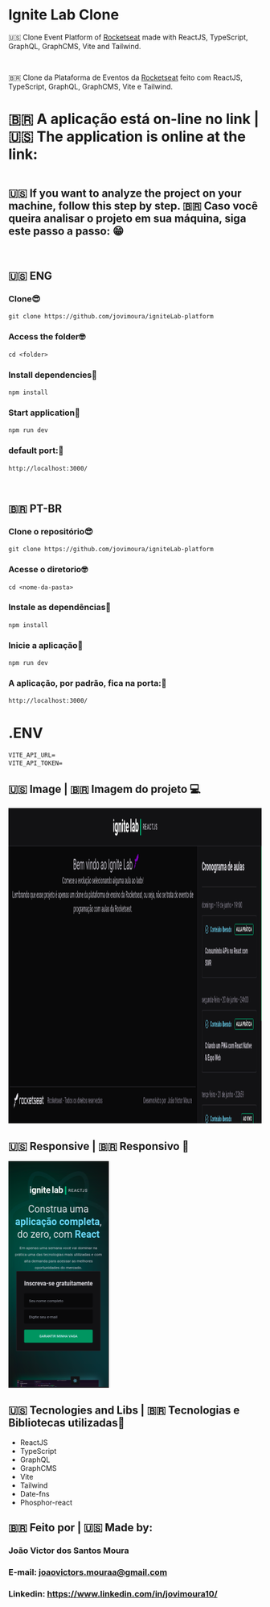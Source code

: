 # Ignite Lab Clone

<p>
  🇺🇸 Clone Event Platform of <a href='https://github.com/Rocketseat' target='blank'>Rocketseat</a> made with ReactJS, TypeScript, GraphQL, GraphCMS, Vite and Tailwind.
</p>

<br/>

<p>
  🇧🇷 Clone da Plataforma de Eventos da <a href='https://github.com/Rocketseat' target='blank'>Rocketseat</a> feito com ReactJS, TypeScript, GraphQL, GraphCMS, Vite e Tailwind.
</p>

# 🇧🇷 A aplicação está on-line no link | 🇺🇸 The application is online at the link:


```

```

## 🇺🇸 If you want to analyze the project on your machine, follow this step by step. 🇧🇷 Caso você queira analisar o projeto em sua máquina, siga este passo a passo: 😁

<br>

## 🇺🇸 ENG

### Clone😎

```
git clone https://github.com/jovimoura/igniteLab-platform
```

### Access the folder🤓

```
cd <folder>
```
### Install dependencies🤠
```
npm install
```
### Start application🤩
```
npm run dev
```
### default port:🤗

```
http://localhost:3000/
```

<br>

## 🇧🇷 PT-BR

### Clone o repositório😎

```
git clone https://github.com/jovimoura/igniteLab-platform
```

### Acesse o diretorio🤓

```
cd <nome-da-pasta>
```
### Instale as dependências🤠
```
npm install
```
### Inicie a aplicação🤩
```
npm run dev
```
### A aplicação, por padrão, fica na porta:🤗

```
http://localhost:3000/
```

# .ENV

```
VITE_API_URL=
VITE_API_TOKEN=
```

## 🇺🇸 Image | 🇧🇷 Imagem do projeto 💻

<img style="width: 1360px; height: 626px" src="./src/assets/images/readme/print.png">

## 🇺🇸 Responsive | 🇧🇷 Responsivo 📱

<img src='./src/assets/images/readme/responsive.png' style='width: 200px; height: 450px'>


##  🇺🇸 Tecnologies and Libs | 🇧🇷 Tecnologias e Bibliotecas utilizadas🦉

<ul>
    <li>ReactJS</li>
    <li>TypeScript</li>
    <li>GraphQL</li>
    <li>GraphCMS</li>
    <li>Vite</li>
    <li>Tailwind</li>
    <li>Date-fns</li>
    <li>Phosphor-react</li>
</ul>

##  🇧🇷 Feito por | 🇺🇸 Made by:

### João Victor dos Santos Moura
### E-mail: joaovictors.mouraa@gmail.com
### Linkedin: https://www.linkedin.com/in/jovimoura10/
